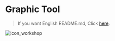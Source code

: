 # Graphic Tool
> If you want English README.md, Click [here](https://github.com/diayoak/Graphic-Tool/README_EN.md).

![icon_workshop](https://user-images.githubusercontent.com/50132941/68672300-a46b1000-0594-11ea-8f43-c99f509fd908.png)
